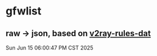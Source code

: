 # gfwlist
## raw -> json, based on [v2ray-rules-dat](https://github.com/Loyalsoldier/v2ray-rules-dat)
Sun Jun 15 06:00:47 PM CST 2025


